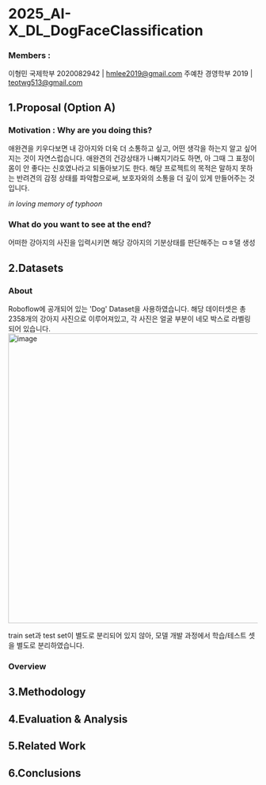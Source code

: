 # 2025_AI-X_DL_DogFaceClassification

### Members : 
이형민 국제학부 2020082942 | hmlee2019@gmail.com
주예찬 경영학부 2019 | teotwg513@gmail.com

## 1.Proposal (Option A)
### Motivation : Why are you doing this?
애완견을 키우다보면 내 강아지와 더욱 더 소통하고 싶고, 어떤 생각을 하는지 알고 싶어지는 것이 자연스럽습니다. 애완견의 건강상태가 나빠지기라도 하면, 아 그때 그 표정이 몸이 안 좋다는 신호였나라고 되돌아보기도 한다.
해당 프로젝트의 목적은 말하지 못하는 반려견의 감정 상태를 파악함으로써, 보호자와의 소통을 더 깊이 있게 만들어주는 것입니다.

_in loving memory of typhoon_

### What do you want to see at the end?
어떠한 강아지의 사진을 입력시키면 해당 강아지의 기분상태를 판단해주는 ㅁㅎ댈 생성

## 2.Datasets
### About
Roboflow에 공개되어 있는 'Dog' Dataset을 사용하였습니다.
해당 데이터셋은 총 2358개의 강아지 사진으로 이루어져있고, 각 사진은 얼굴 부분이 네모 박스로 라벨링 되어 있습니다.
<img width="585" alt="image" src="https://github.com/user-attachments/assets/2c301208-d47f-400e-b693-0b2806cffa18" />

train set과 test set이 별도로 분리되어 있지 않아, 모델 개발 과정에서 학습/테스트 셋을 별도로 분리하였습니다.

### Overview

## 3.Methodology

## 4.Evaluation & Analysis

## 5.Related Work

## 6.Conclusions
